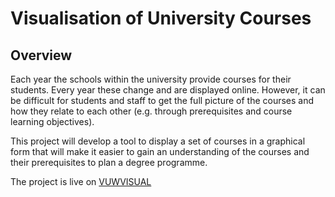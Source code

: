 # Visualisation of University Courses

## Overview

Each year the schools within the university provide courses for their students. Every year these change and are displayed online. However, it can be difficult for students and staff to get the full picture of the courses and how they relate to each other (e.g. through prerequisites and course learning objectives).

This project will develop a tool to display a set of courses in a graphical form that will make it easier to gain an understanding of the courses and their prerequisites to plan a degree programme.

The project is live on [VUWVISUAL](https://vuwvisual.herokuapp.com/)
